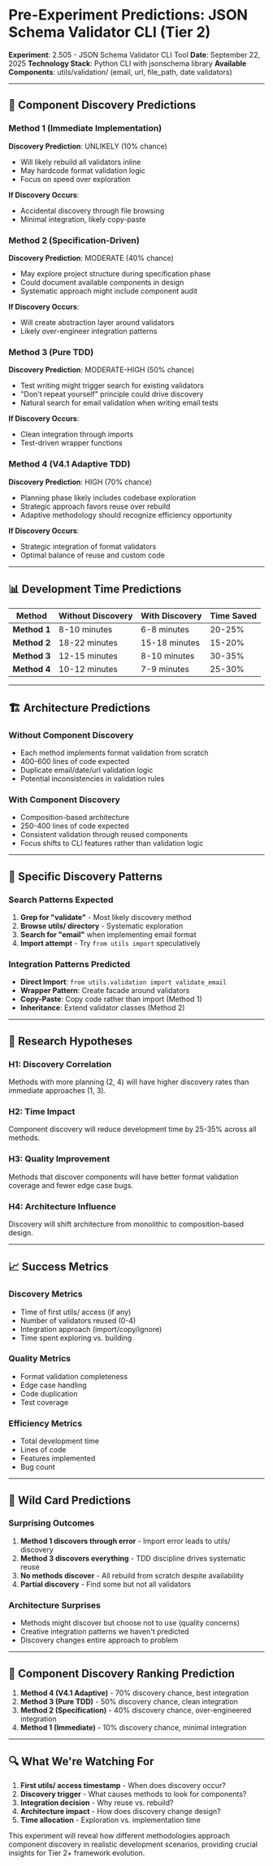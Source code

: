 # Pre-Experiment Predictions: JSON Schema Validator CLI (Tier 2)

**Experiment**: 2.505 - JSON Schema Validator CLI Tool
**Date**: September 22, 2025
**Technology Stack**: Python CLI with jsonschema library
**Available Components**: utils/validation/ (email, url, file_path, date validators)

---

## 🔮 Component Discovery Predictions

### **Method 1 (Immediate Implementation)**
**Discovery Prediction**: UNLIKELY (10% chance)
- Will likely rebuild all validators inline
- May hardcode format validation logic
- Focus on speed over exploration

**If Discovery Occurs**:
- Accidental discovery through file browsing
- Minimal integration, likely copy-paste

### **Method 2 (Specification-Driven)**
**Discovery Prediction**: MODERATE (40% chance)
- May explore project structure during specification phase
- Could document available components in design
- Systematic approach might include component audit

**If Discovery Occurs**:
- Will create abstraction layer around validators
- Likely over-engineer integration patterns

### **Method 3 (Pure TDD)**
**Discovery Prediction**: MODERATE-HIGH (50% chance)
- Test writing might trigger search for existing validators
- "Don't repeat yourself" principle could drive discovery
- Natural search for email validation when writing email tests

**If Discovery Occurs**:
- Clean integration through imports
- Test-driven wrapper functions

### **Method 4 (V4.1 Adaptive TDD)**
**Discovery Prediction**: HIGH (70% chance)
- Planning phase likely includes codebase exploration
- Strategic approach favors reuse over rebuild
- Adaptive methodology should recognize efficiency opportunity

**If Discovery Occurs**:
- Strategic integration of format validators
- Optimal balance of reuse and custom code

---

## 📊 Development Time Predictions

| Method | **Without Discovery** | **With Discovery** | Time Saved |
|--------|----------------------|-------------------|------------|
| **Method 1** | 8-10 minutes | 6-8 minutes | 20-25% |
| **Method 2** | 18-22 minutes | 15-18 minutes | 15-20% |
| **Method 3** | 12-15 minutes | 8-10 minutes | 30-35% |
| **Method 4** | 10-12 minutes | 7-9 minutes | 25-30% |

---

## 🏗️ Architecture Predictions

### **Without Component Discovery**
- Each method implements format validation from scratch
- 400-600 lines of code expected
- Duplicate email/date/url validation logic
- Potential inconsistencies in validation rules

### **With Component Discovery**
- Composition-based architecture
- 250-400 lines of code expected
- Consistent validation through reused components
- Focus shifts to CLI features rather than validation logic

---

## 🎯 Specific Discovery Patterns

### **Search Patterns Expected**
1. **Grep for "validate"** - Most likely discovery method
2. **Browse utils/ directory** - Systematic exploration
3. **Search for "email"** when implementing email format
4. **Import attempt** - Try `from utils import` speculatively

### **Integration Patterns Predicted**
- **Direct Import**: `from utils.validation import validate_email`
- **Wrapper Pattern**: Create facade around validators
- **Copy-Paste**: Copy code rather than import (Method 1)
- **Inheritance**: Extend validator classes (Method 2)

---

## 🔬 Research Hypotheses

### **H1: Discovery Correlation**
Methods with more planning (2, 4) will have higher discovery rates than immediate approaches (1, 3).

### **H2: Time Impact**
Component discovery will reduce development time by 25-35% across all methods.

### **H3: Quality Improvement**
Methods that discover components will have better format validation coverage and fewer edge case bugs.

### **H4: Architecture Influence**
Discovery will shift architecture from monolithic to composition-based design.

---

## 📈 Success Metrics

### **Discovery Metrics**
- Time of first utils/ access (if any)
- Number of validators reused (0-4)
- Integration approach (import/copy/ignore)
- Time spent exploring vs. building

### **Quality Metrics**
- Format validation completeness
- Edge case handling
- Code duplication
- Test coverage

### **Efficiency Metrics**
- Total development time
- Lines of code
- Features implemented
- Bug count

---

## 🎪 Wild Card Predictions

### **Surprising Outcomes**
1. **Method 1 discovers through error** - Import error leads to utils/ discovery
2. **Method 3 discovers everything** - TDD discipline drives systematic reuse
3. **No methods discover** - All rebuild from scratch despite availability
4. **Partial discovery** - Find some but not all validators

### **Architecture Surprises**
- Methods might discover but choose not to use (quality concerns)
- Creative integration patterns we haven't predicted
- Discovery changes entire approach to problem

---

## 🏁 Component Discovery Ranking Prediction

1. **Method 4 (V4.1 Adaptive)** - 70% discovery chance, best integration
2. **Method 3 (Pure TDD)** - 50% discovery chance, clean integration
3. **Method 2 (Specification)** - 40% discovery chance, over-engineered integration
4. **Method 1 (Immediate)** - 10% discovery chance, minimal integration

---

## 🔍 What We're Watching For

1. **First utils/ access timestamp** - When does discovery occur?
2. **Discovery trigger** - What causes methods to look for components?
3. **Integration decision** - Why reuse vs. rebuild?
4. **Architecture impact** - How does discovery change design?
5. **Time allocation** - Exploration vs. implementation time

This experiment will reveal how different methodologies approach component discovery in realistic development scenarios, providing crucial insights for Tier 2+ framework evolution.